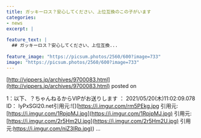 ```yaml
---
title: ガッキーロス？安心してください、上位互換のこの子がいます
categories:
- news
excerpt: |
  
feature_text: |
  ## ガッキーロス？安心してください、上位互換...
  
feature_image: "https://picsum.photos/2560/600?image=733"
image: "https://picsum.photos/2560/600?image=733"
---
```


[http://vippers.jp/archives/9700083.html](http://vippers.jp/archives/9700083.html)
posted on 

<!--more-->

1：以下、？ちゃんねるからVIPがお送りします ： 2021/05/20(木)11:02:09.078 ID： lyPxSGl20.net引用元:![](https://i.imgur.com/rm5PEkg.jpg 引用元:[https://i.imgur.com/1RpjpMJ.jpg](https://i.imgur.com/1RpjpMJ.jpg) 引用元:[https://i.imgur.com/2r5Hm2U.jpg](https://i.imgur.com/2r5Hm2U.jpg) 引用元:[https://i.imgur.com/niZ3lRp.jpg)](https://i.imgur.com/niZ3lRp.jpg)) ...
